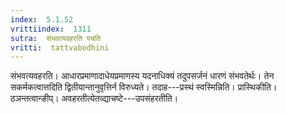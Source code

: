 ```yaml
---
index:  5.1.52
vrittiindex:  1311
sutra:  संभवत्यवहरति पचति
vritti:  tattvabodhini 
---
```


संभवत्यवहरति। आधारप्रमाणादाधेयप्रमाणस्य यदनाधिक्यं तदुपसर्जनं धारणं संभवतेर्थः। तेन सकर्मकत्वात्तदिति द्वितीयान्तानुवृत्तिर्न विरुध्यते। तदाह---प्रस्थं स्वस्मिन्निति। प्रास्थिकीति। ठञन्तत्वान्ङीप्। अवहरतीत्येतव्द्याचष्टे---उपसंहरतीति।

